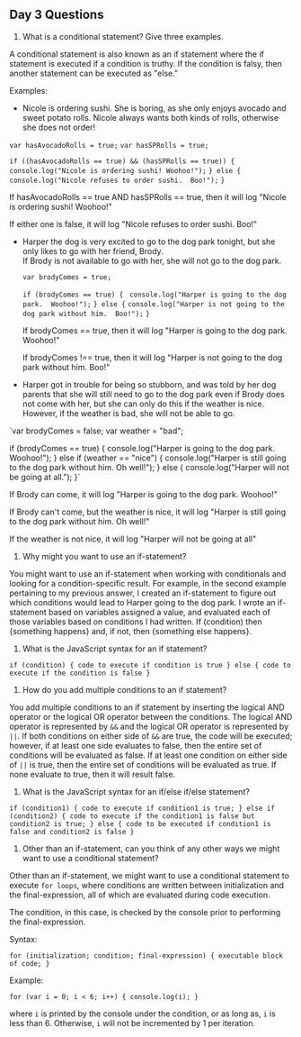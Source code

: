 ## Day 3 Questions

1. What is a conditional statement? Give three examples.

A conditional statement is also known as an if statement where the if statement is executed if a condition is truthy.  If the condition is falsy, then another statement can be executed as "else."

Examples:

+ Nicole is ordering sushi.  She is boring, as she only enjoys avocado and sweet potato rolls.  Nicole always wants both kinds of rolls, otherwise she does not order!

`var hasAvocadoRolls = true;`
`var hasSPRolls = true;`

`if ((hasAvocadoRolls == true) && (hasSPRolls == true)) { `
  `console.log("Nicole is ordering sushi! Woohoo!");`
  `} else {`
    `console.log("Nicole refuses to order sushi.  Boo!");`
    `}`

If hasAvocadoRolls == true AND hasSPRolls == true, then it will log "Nicole is ordering sushi! Woohoo!"

If either one is false, it will log "Nicole refuses to order sushi.  Boo!"

+ Harper the dog is very excited to go to the dog park tonight, but she only likes to go with her friend, Brody.  
  If Brody is not available to go with her, she will not go to the dog park.

    `var brodyComes = true;`

    `if (brodyComes == true) { `
      `console.log("Harper is going to the dog park.  Woohoo!");`
      `} else {`
        `console.log("Harper is not going to the dog park without him.  Boo!");`
        `}`

  If brodyComes == true, then it will log "Harper is going to the dog park.  Woohoo!"

  If brodyComes !== true, then it will log "Harper is not going to the dog park without him. Boo!"

+ Harper got in trouble for being so stubborn, and was told by her dog parents that she will still need to go to the dog park even if Brody does not come with her, but she can only do this if the weather is nice.  However, if the weather is bad, she will not be able to go.

`var brodyComes = false;
var weather = "bad";


  if (brodyComes == true) {
    console.log("Harper is going to the dog park.  Woohoo!");
    } else if (weather == "nice") {
      console.log("Harper is still going to the dog park without him.  Oh well!");
      } else {
          console.log("Harper will not be going at all.");
      }`

If Brody can come, it will log "Harper is going to the dog park. Woohoo!"

If Brody can't come, but the weather is nice, it will log "Harper is still going to the dog park without him.  Oh well!"

If the weather is not nice, it will log "Harper will not be going at all"

1. Why might you want to use an if-statement?

You might want to use an if-statement when working with conditionals and looking for a condition-specific result.
For example, in the second example pertaining to my previous answer, I created an if-statement to figure out which conditions would lead to Harper going to the dog park.  I wrote an if-statement based on variables assigned a value, and evaluated each of those variables based on conditions I had written.  If (condition) then {something happens} and, if not, then {something else happens}.

1. What is the JavaScript syntax for an if statement?

`if (condition) {
  code to execute if condition is true
  } else {
    code to execute if the condition is false
    }`

1. How do you add multiple conditions to an if statement?

You add multiple conditions to an if statement by inserting the logical AND operator or the logical OR operator between the conditions.  The logical AND operator is represented by `&&` and the logical OR operator is represented by `||`.  If both conditions on either side of `&&` are true, the code will be executed; however, if at least one side evaluates to false, then the entire set of conditions will be evaluated as false.  If at least one condition on either side of `||` is true, then the entire set of conditions will be evaluated as true.  If none evaluate to true, then it will result false.

1. What is the JavaScript syntax for an if/else if/else statement?

`if (condition1) {
  code to execute if condition1 is true;
  } else if (condition2) {
    code to execute if the condition1 is false but condition2 is true;
    } else {
      code to be executed if condition1 is false and condition2 is false
      }`

1. Other than an if-statement, can you think of any other ways we might want to use a conditional statement?

Other than an if-statement, we might want to use a conditional statement to execute `for loops`, where conditions are written between initialization and the final-expression, all of which are evaluated during code execution.

The condition, in this case, is checked by the console prior to performing the final-expression.  

Syntax:

`for (initialization; condition; final-expression) {
  executable block of code;
  }`

Example:

`for (var i = 0; i < 6; i++) {
  console.log(i);
  }`

where `i` is printed by the console under the condition, or as long as, `i` is less than 6.  Otherwise, `i` will not be incremented by 1 per iteration.
